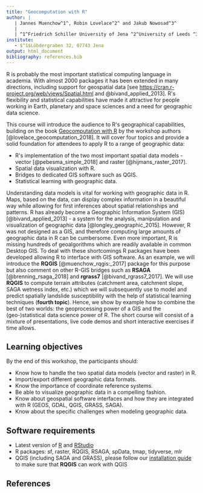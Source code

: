 ```yaml
---
title: "Geocomputation with R"
author: |
   | Jannes Muenchow^1^, Robin Lovelace^2^ and Jakub Nowosad^3^
   |
   | ^1^Friedrich Schiller University of Jena ^2^University of Leeds ^3^Adam Mickiewicz University in Poznan
institute: 
   - $^1$Löbdergraben 32, 07743 Jena
output: html_document
bibliography: references.bib
---
```


R is probably the most important statistical computing language in academia.
With almost 2000 packages it has been extended in many directions, including support for geospatial data [see https://cran.r-project.org/web/views/Spatial.html and @bivand_applied_2013].
R's flexibility and statistical capabilities have made it attractive for people working in Earth, planetary and space sciences and a need for geographic data science.

This course will introduce the audience to R's geographical capabilities, building on the book [Geocomputation with R](https://geocompr.robinlovelace.net/) by the workshop authors [@lovelace_geocomputation_2018]. 
It will cover four topics and provide a solid foundation for attendees to apply R to a range of geographic data: <!--or spatial problems?-->

- R's implementation of the two most important spatial data models - vector [@pebesma_simple_2018] and raster [@hijmans_raster_2017]. 
- Spatial data visualization with R.
- Bridges to dedicated GIS software such as QGIS.
- Statistical learning with geographic data.

Understanding data models is vital for working with geographic data in R.
Maps, based on the data, can display complex information in a beautiful way while allowing for first inferences about spatial relationships and patterns.
R has already become a Geographic Information System (GIS) [@bivand_applied_2013] - a system for the analysis, manipulation and visualization of geographic data [@longley_geographic_2015].
However, R was not designed as a GIS, and therefore computing large amounts of geographic data in R can be cumbersome.
Even more important, R is missing hundreds of geoalgorithms which are readily available in common Desktop GIS.
To deal with these shortcomings R packages have been developed allowing R to interface with GIS software.
As an example, we will introduce the **RQGIS** [@muenchow_rqgis:_2017] package for this purpose but also comment on other R-GIS bridges such as **RSAGA** [@brenning_rsaga_2018] and **rgrass7** [@bivand_rgrass7_2017].
We will use **RQGIS** to compute terrain attributes (catchment area, catchment slope, SAGA wetness index, etc.) which we will subsequently use to model and predict spatially landslide susceptibility with the help of statistical learning techniques (**fourth topic**). 
Hence, we show by example how to combine the best of two worlds: the geoprocessing power of a GIS and the (geo-)statistical data science power of R.
The short course will consist of a mixture of presentations, live code demos and short interactive exercises if time allows.

## Learning objectives

By the end of this workshop, the participants should:

* Know how to handle the two spatial data models (vector and raster) in R.
* Import/export different geographic data formats.
* Know the importance of coordinate reference systems.
* Be able to visualize geographic data in a compelling fashion.
* Know about geospatial software interfaces and how they are integrated with R (GEOS, GDAL, QGIS, GRASS, SAGA).
* Know about the specific challenges when modeling geographic data.

## Software requirements

* Latest version of [R](https://cloud.r-project.org/) and [RStudio](https://www.rstudio.com/products/rstudio/download/#download)
* R packages: sf, raster, RQGIS, RSAGA, spData, tmap, tidyverse, mlr
* QGIS (including SAGA and GRASS), please follow our [installation guide](https://cran.r-project.org/web/packages/RQGIS/vignettes/install_guide.html#arch-linux) to make sure that **RQGIS** can work with QGIS  

## References
